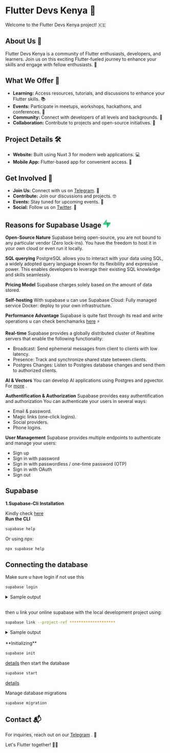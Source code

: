 # Flutter Devs Kenya 🚀

Welcome to the Flutter Devs Kenya project! 🇰🇪

## About Us 👋

Flutter Devs Kenya is a community of Flutter enthusiasts, developers, and learners. Join us on this exciting Flutter-fueled journey to enhance your skills and engage with fellow enthusiasts. 🌟

## What We Offer 🌈

- **Learning:** Access resources, tutorials, and discussions to enhance your Flutter skills. 📚
- **Events:** Participate in meetups, workshops, hackathons, and conferences. 🎉
- **Community:** Connect with developers of all levels and backgrounds. 👥
- **Collaboration:** Contribute to projects and open-source initiatives. 🤝

## Project Details 🛠️

- **Website:** Built using Nuxt 3 for modern web applications. 💻
- **Mobile App:** Flutter-based app for convenient access. 📱

## Get Involved 🙌

- **Join Us:** Connect with us on [Telegram](https://t.me/joinchat/bJY8P_7m5UM3YWE8). 📢
- **Contribute:** Join our discussions and projects. 🤓
- **Events:** Stay tuned for upcoming events. 📅
- **Social:** Follow us on [Twitter](https://twitter.com/KenyaFlutterDev). 📣

## Reasons for Supabase Usage ![supabase](image.png)

**Open-Source Nature**
Supabase being open-source, you are not bound to any particular vendor (Zero lock-ins). You have the freedom to host it in your own cloud or even run it locally.

**SQL querying**
PostgreSQL allows you to interact with your data using SQL, a widely adopted query language known for its flexibility and expressive power. This enables developers to leverage their existing SQL knowledge and skills seamlessly.

**Pricing Model**
Supabase charges solely based on the amount of data stored.

**Self-hosting**
With supabase u can use
Supabase Cloud: Fully managed service
Docker: deploy to your own infrastructure.

**Performance Advantage**
Supabase is quite fast through its read and write operations u can check benchamarks [here](https://github.com/supabase/benchmarks) ⚡️

**Real-time**
Supabase provides a globally distributed cluster of Realtime servers that enable the following functionality:

- Broadcast: Send ephemeral messages from client to clients with low latency.
- Presence: Track and synchronize shared state between clients.
- Postgres Changes: Listen to Postgres database changes and send them to authorized clients.

**AI & Vectors**
You can develop AI applications using Postgres and pgvector. For [more](https://supabase.com/docs/guides/ai) .

**Authentification & Authorization**
Supabase provides easy authentification and authorization
You can authenticate your users in several ways:

- Email & password.
- Magic links (one-click logins).
- Social providers.
- Phone logins.

**User Management**
Supabase provides multiple endpoints to authenticate and manage your users:

- Sign up
- Sign in with password
- Sign in with passwordless / one-time password (OTP)
- Sign in with OAuth
- Sign out

## Supabase

**1.Supabase-Cli**
**Installation**

Kindly check [here](https://github.com/supabase/cli)
<br>
**Run the CLI**

```bash
supabase help
```

Or using npx:

```bash
npx supabase help
```

## Connecting the database

Make sure u have login if not use this

```bash
supabase login
```

<details>
<summary>Sample output</summary>

```sh
You can generate an access token from https://supabase.com/dashboard/account/tokens
Enter your access token: sbp_****************************************
Finished supabase login.
```

</details>

<br/>

then u link your online supabase with the local development project using:

```sh
supabase link --project-ref ********************
```

<details>
<summary>Sample output</summary>

```sh
Enter your database password (or leave blank to skip): ********
Finished supabase link.
```

</details>
<br />
**Initializing**

```sh
supabase init
```

[details](https://supabase.com/docs/reference/cli/supabase-init)
then start the database

```sh
supabase start
```

[details](https://supabase.com/docs/reference/cli/supabase-start)


Manage database migrations

```sh
supabase migration
```


## Contact 📬

For inquiries, reach out on our [Telegram](https://t.me/joinchat/bJY8P_7m5UM3YWE8) . 📱

Let's Flutter together! 🦋🚀
